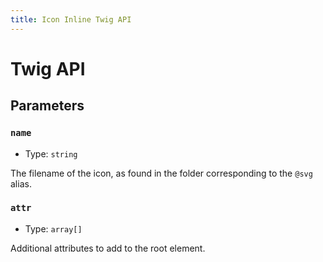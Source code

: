 ```yaml
---
title: Icon Inline Twig API
---
```


# Twig API

## Parameters

### `name`

- Type: `string`

The filename of the icon, as found in the folder corresponding to the `@svg` alias.

### `attr`

- Type: `array[]`

Additional attributes to add to the root element.
